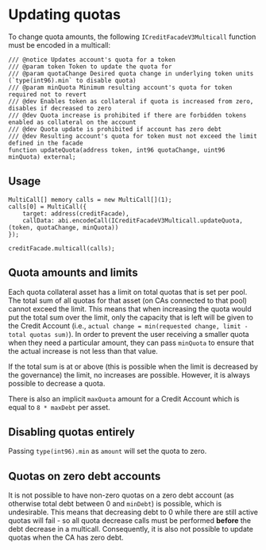 # Updating quotas

To change quota amounts, the following `ICreditFacadeV3Multicall` function must be encoded in a multicall:

```solidity
/// @notice Updates account's quota for a token
/// @param token Token to update the quota for
/// @param quotaChange Desired quota change in underlying token units (`type(int96).min` to disable quota)
/// @param minQuota Minimum resulting account's quota for token required not to revert
/// @dev Enables token as collateral if quota is increased from zero, disables if decreased to zero
/// @dev Quota increase is prohibited if there are forbidden tokens enabled as collateral on the account
/// @dev Quota update is prohibited if account has zero debt
/// @dev Resulting account's quota for token must not exceed the limit defined in the facade
function updateQuota(address token, int96 quotaChange, uint96 minQuota) external;
```

## Usage 

```solidity
MultiCall[] memory calls = new MultiCall[](1);
calls[0] = MultiCall({
    target: address(creditFacade),
    callData: abi.encodeCall(ICreditFacadeV3Multicall.updateQuota, (token, quotaChange, minQuota))
});

creditFacade.multicall(calls);
```

## Quota amounts and limits

Each quota collateral asset has a limit on total quotas that is set per pool. The total sum of all quotas for that asset (on CAs connected to that pool) cannot exceed the limit. This means that when increasing the quota would put the total sum over the limit, only the capacity that is left will be given to the Credit Account (i.e., `actual change = min(requested change, limit - total quotas sum)`). In order to prevent the user receiving a smaller quota when they need a particular amount, they can pass `minQuota` to ensure that the actual increase is not less than that value. 

If the total sum is at or above (this is possible when the limit is decreased by the governance) the limit, no increases are possible. However, it is always possible to decrease a quota.

There is also an implicit `maxQuota` amount for a Credit Account which is equal to `8 * maxDebt` per asset. 

## Disabling quotas entirely

Passing `type(int96).min` as `amount` will set the quota to zero.

## Quotas on zero debt accounts

It is not possible to have non-zero quotas on a zero debt account (as otherwise total debt between 0 and `minDebt`) is possible, which is undesirable. This means that decreasing debt to 0 while there are still active quotas will fail - so all quota decrease calls must be performed **before** the debt decrease in a multicall. Consequently, it is also not possible to update quotas when the CA has zero debt.